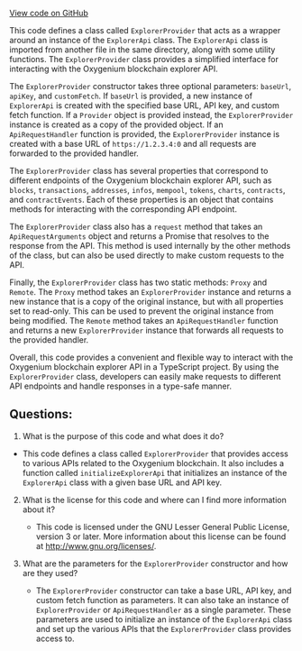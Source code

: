 [View code on GitHub](https://github.com/oxygenium/oxygenium-web3/packages/web3/src/api/explorer-provider.ts)

This code defines a class called `ExplorerProvider` that acts as a wrapper around an instance of the `ExplorerApi` class. The `ExplorerApi` class is imported from another file in the same directory, along with some utility functions. The `ExplorerProvider` class provides a simplified interface for interacting with the Oxygenium blockchain explorer API.

The `ExplorerProvider` constructor takes three optional parameters: `baseUrl`, `apiKey`, and `customFetch`. If `baseUrl` is provided, a new instance of `ExplorerApi` is created with the specified base URL, API key, and custom fetch function. If a `Provider` object is provided instead, the `ExplorerProvider` instance is created as a copy of the provided object. If an `ApiRequestHandler` function is provided, the `ExplorerProvider` instance is created with a base URL of `https://1.2.3.4:0` and all requests are forwarded to the provided handler.

The `ExplorerProvider` class has several properties that correspond to different endpoints of the Oxygenium blockchain explorer API, such as `blocks`, `transactions`, `addresses`, `infos`, `mempool`, `tokens`, `charts`, `contracts`, and `contractEvents`. Each of these properties is an object that contains methods for interacting with the corresponding API endpoint.

The `ExplorerProvider` class also has a `request` method that takes an `ApiRequestArguments` object and returns a Promise that resolves to the response from the API. This method is used internally by the other methods of the class, but can also be used directly to make custom requests to the API.

Finally, the `ExplorerProvider` class has two static methods: `Proxy` and `Remote`. The `Proxy` method takes an `ExplorerProvider` instance and returns a new instance that is a copy of the original instance, but with all properties set to read-only. This can be used to prevent the original instance from being modified. The `Remote` method takes an `ApiRequestHandler` function and returns a new `ExplorerProvider` instance that forwards all requests to the provided handler.

Overall, this code provides a convenient and flexible way to interact with the Oxygenium blockchain explorer API in a TypeScript project. By using the `ExplorerProvider` class, developers can easily make requests to different API endpoints and handle responses in a type-safe manner.
## Questions: 
 1. What is the purpose of this code and what does it do?
   - This code defines a class called `ExplorerProvider` that provides access to various APIs related to the Oxygenium blockchain. It also includes a function called `initializeExplorerApi` that initializes an instance of the `ExplorerApi` class with a given base URL and API key.

2. What is the license for this code and where can I find more information about it?
   - This code is licensed under the GNU Lesser General Public License, version 3 or later. More information about this license can be found at <http://www.gnu.org/licenses/>.

3. What are the parameters for the `ExplorerProvider` constructor and how are they used?
   - The `ExplorerProvider` constructor can take a base URL, API key, and custom fetch function as parameters. It can also take an instance of `ExplorerProvider` or `ApiRequestHandler` as a single parameter. These parameters are used to initialize an instance of the `ExplorerApi` class and set up the various APIs that the `ExplorerProvider` class provides access to.